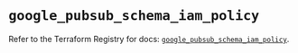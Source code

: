 # `google_pubsub_schema_iam_policy`

Refer to the Terraform Registry for docs: [`google_pubsub_schema_iam_policy`](https://registry.terraform.io/providers/hashicorp/google-beta/6.5.0/docs/resources/google_pubsub_schema_iam_policy).
